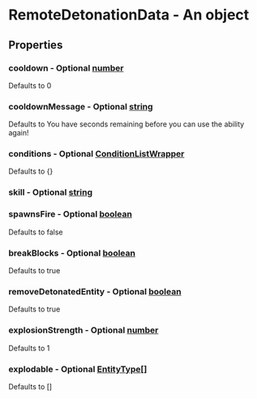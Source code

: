 

# RemoteDetonationData - An object



## Properties



### cooldown - Optional [number](number)



Defaults to 0



### cooldownMessage - Optional [string](string)



Defaults to You have <currentcooldown> seconds remaining before you can use the ability again!



### conditions - Optional [ConditionListWrapper](ConditionListWrapper)



Defaults to {}



### skill - Optional [string](string)



### spawnsFire - Optional [boolean](boolean)



Defaults to false



### breakBlocks - Optional [boolean](boolean)



Defaults to true



### removeDetonatedEntity - Optional [boolean](boolean)



Defaults to true



### explosionStrength - Optional [number](number)



Defaults to 1



### explodable - Optional [EntityType[]](EntityType[])



Defaults to []

